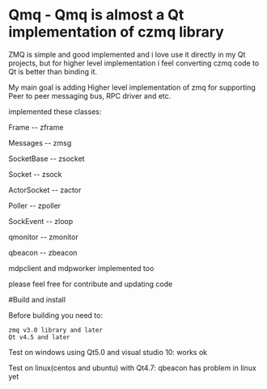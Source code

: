 # Qmq - Qmq is almost a Qt implementation of czmq library

ZMQ is simple and good implemented and i love use it directly in my Qt projects, but for higher level implementation
i feel converting czmq code to Qt is better than binding it. 

My main goal is adding Higher level implementation of zmq for supporting Peer to peer messaging bus, RPC driver and etc.

implemented these classes:

Frame -- zframe

Messages -- zmsg

SocketBase -- zsocket

Socket -- zsock

ActorSocket -- zactor

Poller -- zpoller

SockEvent -- zloop

qmonitor -- zmonitor

qbeacon -- zbeacon

mdpclient and mdpworker implemented too 

please feel free for contribute and updating code 

#Build and install

Before building you need to: 

    zmq v3.0 library and later 
    Qt v4.5 and later

Test on windows using Qt5.0 and visual studio 10: works ok

Test on linux(centos and ubuntu) with Qt4.7: qbeacon has problem in linux yet
